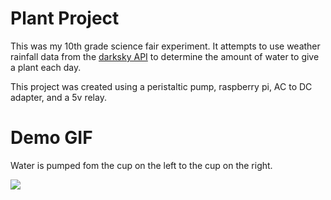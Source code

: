 # Plant Project

This was my 10th grade science fair experiment. It attempts to use weather rainfall data from the [darksky API](https://darksky.net/dev) 
to determine the amount of water to give a plant each day.

This project was created using a peristaltic pump, raspberry pi, AC to DC adapter, and a 5v relay.

# Demo GIF
Water is pumped fom the cup on the left to the cup on the right.

![](gif/pump.gif)
